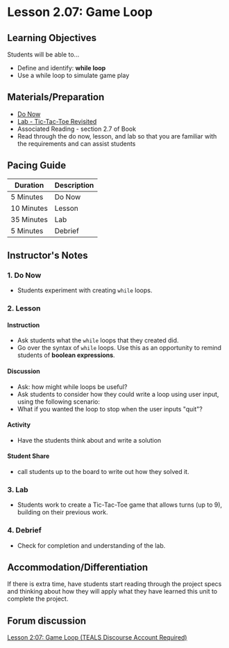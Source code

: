 # Lesson 2.07: Game Loop

## Learning Objectives
Students will be able to... 
* Define and identify: **while loop**
* Use a while loop to simulate game play

## Materials/Preparation
* [Do Now]
* [Lab - Tic-Tac-Toe Revisited]
* Associated Reading - section 2.7 of Book
* Read through the do now, lesson, and lab so that you are familiar with the requirements and can assist students

## Pacing Guide
| **Duration**   | **Description** |
| ---------- | ----------- |
| 5 Minutes  | Do Now      |
| 10 Minutes | Lesson      |
| 35 Minutes | Lab         |
| 5 Minutes | Debrief  |

## Instructor's Notes
### 1. Do Now
* Students experiment with creating `while` loops.
### 2. Lesson
#### Instruction
* Ask students what the `while` loops that they created did. 
* Go over the syntax of `while` loops. Use this as an opportunity to remind students of **boolean expressions**.
#### Discussion
* Ask: how might while loops be useful?
* Ask students to consider how they could write a loop using user input, using the following scenario:
* What if you wanted the loop to stop when the user inputs "quit"? 
#### Activity
* Have the students think about and write a solution
#### Student Share
* call students up to the board to write out how they solved it.
### 3. Lab
* Students work to create a Tic-Tac-Toe game that allows turns (up to 9), building on their previous work.
### 4. Debrief
* Check for completion and understanding of the lab. 
## Accommodation/Differentiation

If there is extra time, have students start reading through the project specs and thinking about how they will apply what they have learned this unit to complete the project.

## Forum discussion
[Lesson 2:07: Game Loop (TEALS Discourse Account Required)](https://forums.tealsk12.org/c/2nd-semester-unit-2/lesson-2-07-game-loop)
  
[Do Now]:do_now.md
[Lab - Tic-Tac-Toe Revisited]:lab.md
